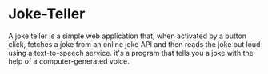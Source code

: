 <h1>Joke-Teller</h1>

A joke teller is a simple web application that, when activated by a button click, fetches a joke from an online joke API and then reads the joke out loud using a text-to-speech service. it's a program that tells you a joke with the help of a computer-generated voice.
